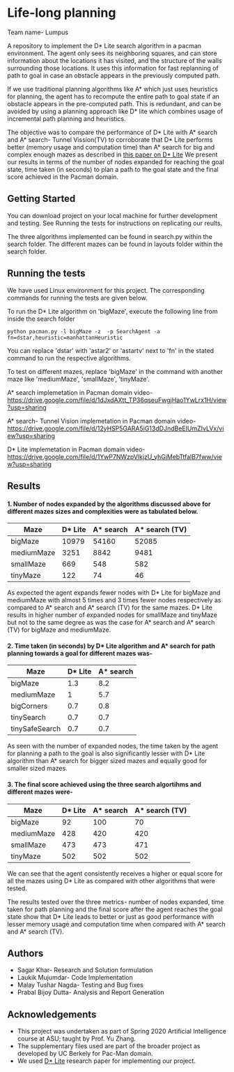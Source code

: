 # Life-long planning

Team name- Lumpus

A repository to implement the D* Lite search algorithm in a pacman environment. The agent only sees its neighboring squares,
and can store information about the locations it has visited, and the structure of the walls surrounding those locations. It uses this information for fast replanning of path to goal in case an obstacle appears in the previously computed path.

If we use traditional planning algorithms like A* which just uses heuristics for planning, the agent has to recompute the entire path to goal state if an obstacle appears in the pre-computed path. This is redundant, and can be avoided by using a planning approach like D* lite which combines usage of incremental path planning and heuristics.

The objective was to compare the performance of D* Lite with A* search and A* search- Tunnel Vission(TV) to corroborate that D* Lite 
performs better (memory usage and computation time) than A* search for big and complex enough mazes as described in [this paper on D* Lite](http://idm-lab.org/bib/abstracts/papers/aaai02b.pdf) 
We present our results in terms of the number of nodes expanded for reaching the goal state, time taken (in seconds) to plan a path to the goal state and the final score achieved in the Pacman domain. 

## Getting Started
You can download project on your local machine for further development and testing. See Running the tests for instructions on replicating our reults.

The three algorithms implemented can be found in search.py within the search folder.
The different mazes can be found in layouts folder within the search folder.

## Running the tests
We have used Linux environment for this project. The corresponding commands for running the tests are given below.

To run the D* Lite algorithm on 'bigMaze', execute the following line from inside the search folder
```
python pacman.py -l bigMaze -z  -p SearchAgent -a fn=dstar,heuristic=manhattanHeuristic
```
You can replace 'dstar' with 'astar2' or 'astartv' next to 'fn' in the stated command to run the respective algorithms. 

To test on different mazes, replace 'bigMaze' in the command with another maze like 'mediumMaze', 'smallMaze', 'tinyMaze'.

A* search implemetation in Pacman domain video- https://drive.google.com/file/d/1dJxdAXtt_TP36qseuFwgjHao1YwLrx1H/view?usp=sharing

A* search- Tunnel Vision implemetation in Pacman domain video- https://drive.google.com/file/d/12yHSP5GARA5iG13dDJndBeEIUmZIvLVx/view?usp=sharing

D* Lite implemetation in Pacman domain video- https://drive.google.com/file/d/1YwP7NWzpVlkjzU_yhGjMebTtfalB7fww/view?usp=sharing

## Results
#### 1. Number of nodes expanded by the algorithms discussed above for different mazes sizes and complexities were as tabulated below.

| Maze | D* Lite | A* search | A* search (TV) |
| ------------- | ------------- | ------------- | ------------- |
| bigMaze | 10979 | 54160 | 52085 |
| mediumMaze | 3251 | 8842 | 9481 |
| smallMaze | 669 | 548 | 582 |
| tinyMaze | 122 | 74 | 46 |

As expected the agent expands fewer nodes with D* Lite for bigMaze and mediumMaze with almost 5 times and 3 times fewer nodes respectively as compared to A* search and A* search (TV) for the same mazes. 
D* Lite results in higher number of expanded nodes for smallMaze and tinyMaze but not to the same degree as was the case for A* search and A* search (TV) for bigMaze and mediumMaze. 

#### 2. Time taken (in seconds) by D* Lite algorithm and A* search for path planning towards a goal for different mazes was-

| Maze | D* Lite | A* search | 
| ------------- | ------------- | ------------- |
| bigMaze | 1.3 | 8.2 |
| mediumMaze | 1 | 5.7 |
| bigCorners | 0.7 | 0.8 |
| tinySearch | 0.7 | 0.7 | 
| tinySafeSearch | 0.7 | 0.7 | 

As seen with the number of expanded nodes, the time taken by the agent for planning a path to the goal is also significantly lesser with D* Lite algorithm
than A* search for bigger sized mazes and equally good for smaller sized mazes.

#### 3. The final score achieved using the three search algortihms and different mazes were-

| Maze | D* Lite | A* search | A* search (TV) |
| ------------- | ------------- | ------------- | ------------- |
| bigMaze | 92 | 100 | 70 |
| mediumMaze | 428 | 420 | 420 |
| smallMaze | 473 | 473 | 471 |
| tinyMaze | 502 | 502 | 502 |

We can see that the agent consistently receives a higher or equal score for all the mazes using D* Lite as compared with other algorithms that were tested.  

The results tested over the three metrics- number of nodes expanded, time taken for path planning and the final score after the agent reaches the goal state show that D* Lite leads to better or just as good performance with lesser memory usage and computation time when compared with A* search and A* search (TV).

## Authors
* Sagar Khar- Research and Solution formulation
* Laukik Mujumdar- Code Implementation
* Malay Tushar Nagda- Testing and Bug fixes
* Prabal Bijoy Dutta- Analysis and Report Generation

## Acknowledgements
* This project was undertaken as part of Spring 2020 Artificial Intelligence course at ASU; taught by Prof. Yu Zhang.
* The supplementary files used are part of the broader project as developed by UC Berkely for Pac-Man domain.
* We used [D* Lite](http://idm-lab.org/bib/abstracts/papers/aaai02b.pdf) research paper for implementing our project.
